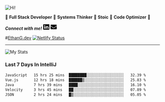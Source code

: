 <img src="https://i.giphy.com/media/3PAL5bChWnak0WJ32x/giphy.webp" alt="Hi!">

:star2: **Full Stack Developer** :star2: **Systems Thinker** :star2: **Stoic** :star2: **Code Optimizer** :star2:

***Connect with me!*** <a href="https://www.linkedin.com/in/ethan-glover/"><img src="https://raw.githubusercontent.com/eglove/eglove/eeb591600b73da426bd298d229e2fd96df019488/linkedin-brands.svg" alt="LinkedIn" width="20px" height="20px"></a> <a href="mailto:hello@ethang.email"><img src="https://raw.githubusercontent.com/eglove/eglove/47aceecf4819797d993f5facc7764cb99d0ab039/envelope-solid.svg" alt="Email" width="20px" height="20px"></a>

#[EthanG.dev](https://ethang.dev/)
[![Netlify Status](https://api.netlify.com/api/v1/badges/386a0047-e6d7-4b02-af54-535d4fdd1866/deploy-status)](https://app.netlify.com/sites/focused-elion-be8588/deploys)

<hr>

![My Stats](https://github-readme-stats.vercel.app/api?username=eglove&show_icons=true&theme=default&count_private=true)

### Last 7 Days In IntelliJ
<!--START_SECTION:waka-->
```text
JavaScript   15 hrs 25 mins  ████████░░░░░░░░░░░░░░░░░   32.39 % 
Vue.js       12 hrs 18 mins  ██████▒░░░░░░░░░░░░░░░░░░   25.83 % 
Java         7 hrs 39 mins   ████░░░░░░░░░░░░░░░░░░░░░   16.10 % 
Velocity     3 hrs 45 mins   ██░░░░░░░░░░░░░░░░░░░░░░░   07.89 % 
JSON         2 hrs 24 mins   █▒░░░░░░░░░░░░░░░░░░░░░░░   05.05 % 
```
<!--END_SECTION:waka-->
